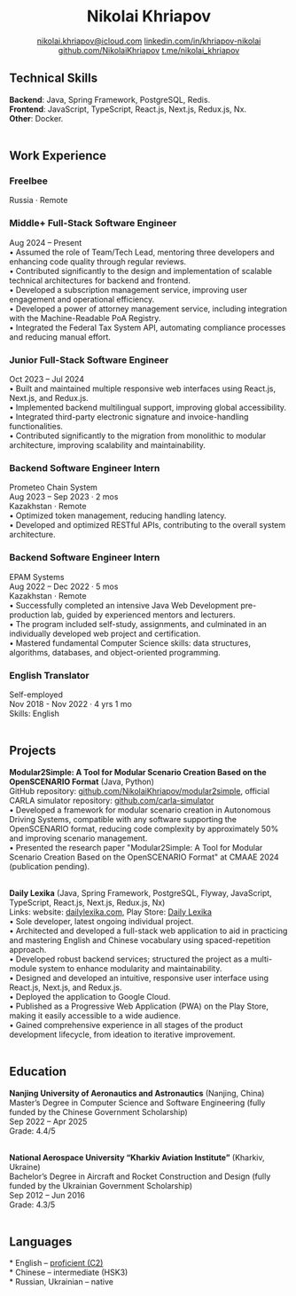 <h1 align='center'>Nikolai Khriapov</h2>

<p align='center'>
  <a href="mailto:nikolai.khriapov@icloud.com">nikolai.khriapov@icloud.com</a>
  <a href="https://www.linkedin.com/in/khriapov-nikolai">linkedin.com/in/khriapov-nikolai</a>
  <a href="https://github.com/NikolaiKhriapov">github.com/NikolaiKhriapov</a>
  <a href="https://t.me/nikolai_khriapov">t.me/nikolai_khriapov</a>
</p>

<h2>Technical Skills</h2>
<b>Backend</b>: Java, Spring Framework, PostgreSQL, Redis.<br/>
<b>Frontend</b>: JavaScript, TypeScript, React.js, Next.js, Redux.js, Nx.<br/>
<b>Other</b>: Docker.<br/><br/>

<h2>Work Experience</h2>
<h3>Freelbee</h3>
Russia · Remote<br/>
<h3>Middle+ Full-Stack Software Engineer</h3>
Aug 2024 – Present<br/>
•	Assumed the role of Team/Tech Lead, mentoring three developers and enhancing code quality through regular reviews.<br/>
•	Contributed significantly to the design and implementation of scalable technical architectures for backend and frontend.<br/>
•	Developed a subscription management service, improving user engagement and operational efficiency.<br/>
•	Developed a power of attorney management service, including integration with the Machine-Readable PoA Registry.<br/>
•	Integrated the Federal Tax System API, automating compliance processes and reducing manual effort.<br/>
<h3>Junior Full-Stack Software Engineer</h3>
Oct 2023 – Jul 2024<br/>
•	Built and maintained multiple responsive web interfaces using React.js, Next.js, and Redux.js.<br/>
•	Implemented backend multilingual support, improving global accessibility.<br/>
•	Integrated third-party electronic signature and invoice-handling functionalities.<br/>
•	Contributed significantly to the migration from monolithic to modular architecture, improving scalability and maintainability.<br/>

<h3>Backend Software Engineer Intern</h3>
Prometeo Chain System<br/>
Aug 2023 – Sep 2023 · 2 mos<br/>
Kazakhstan · Remote<br/>
•	Optimized token management, reducing handling latency.<br/>
•	Developed and optimized RESTful APIs, contributing to the overall system architecture.<br/>

<h3>Backend Software Engineer Intern</h3>
EPAM Systems<br/>
Aug 2022 – Dec 2022 · 5 mos<br/>
Kazakhstan · Remote<br/>
•	Successfully completed an intensive Java Web Development pre-production lab, guided by experienced mentors and lecturers.<br/>
•	The program included self-study, assignments, and culminated in an individually developed web project and certification.<br/>
•	Mastered fundamental Computer Science skills: data structures, algorithms, databases, and object-oriented programming.<br/>

<h3>English Translator</h3>
Self-employed<br/>
Nov 2018 - Nov 2022 · 4 yrs 1 mo<br/>
Skills: English<br/><br/>

<h2>Projects</h2>
<b>Modular2Simple: A Tool for Modular Scenario Creation Based on the OpenSCENARIO Format</b> (Java, Python)<br/>
GitHub repository: <a href="https://github.com/NikolaiKhriapov/modular2simple">github.com/NikolaiKhriapov/modular2simple</a>, official CARLA simulator repository: <a href="https://github.com/carla-simulator">github.com/carla-simulator</a><br/>
•	Developed a framework for modular scenario creation in Autonomous Driving Systems, compatible with any software supporting the OpenSCENARIO format, reducing code complexity by approximately 50% and improving scenario management.<br/>
•	Presented the research paper "Modular2Simple: A Tool for Modular Scenario Creation Based on the OpenSCENARIO Format" at CMAAE 2024 (publication pending).<br/><br/>

<b>Daily Lexika</b> (Java, Spring Framework, PostgreSQL, Flyway, JavaScript, TypeScript, React.js, Next.js, Redux.js, Nx)<br/>
Links: website: <a href="https://dailylexika.com/">dailylexika.com</a>, Play Store: <a href="https://play.google.com/store/apps/details?id=com.dailylexika.twa">Daily Lexika</a><br/>
•	Sole developer, latest ongoing individual project.<br/>
•	Architected and developed a full-stack web application to aid in practicing and mastering English and Chinese vocabulary using spaced-repetition approach.<br/>
•	Developed robust backend services; structured the project as a multi-module system to enhance modularity and maintainability.<br/>
•	Designed and developed an intuitive, responsive user interface using React.js, Next.js, and Redux.js.<br/>
•	Deployed the application to Google Cloud.<br/>
•	Published as a Progressive Web Application (PWA) on the Play Store, making it easily accessible to a wide audience.<br/>
•	Gained comprehensive experience in all stages of the product development lifecycle, from ideation to iterative improvement.<br/><br/>

<h2>Education</h2>
<b>Nanjing University of Aeronautics and Astronautics</b> (Nanjing, China)<br/>
Master’s Degree in Computer Science and Software Engineering (fully funded by the Chinese Government Scholarship)<br/>
Sep 2022 – Apr 2025<br/>
Grade: 4.4/5<br/><br/>

<b>National Aerospace University “Kharkiv Aviation Institute”</b> (Kharkiv, Ukraine)<br/>
Bachelor’s Degree in Aircraft and Rocket Construction and Design (fully funded by the Ukrainian Government Scholarship)<br/>
Sep 2012 – Jun 2016<br/>
Grade: 4.3/5<br/><br/>

<h2>Languages</h2>
*   English – <a href='https://www.efset.org/cert/8Aomkp'>proficient (C2)</a><br/>
*   Chinese – intermediate (HSK3)<br/>
*   Russian, Ukrainian – native
